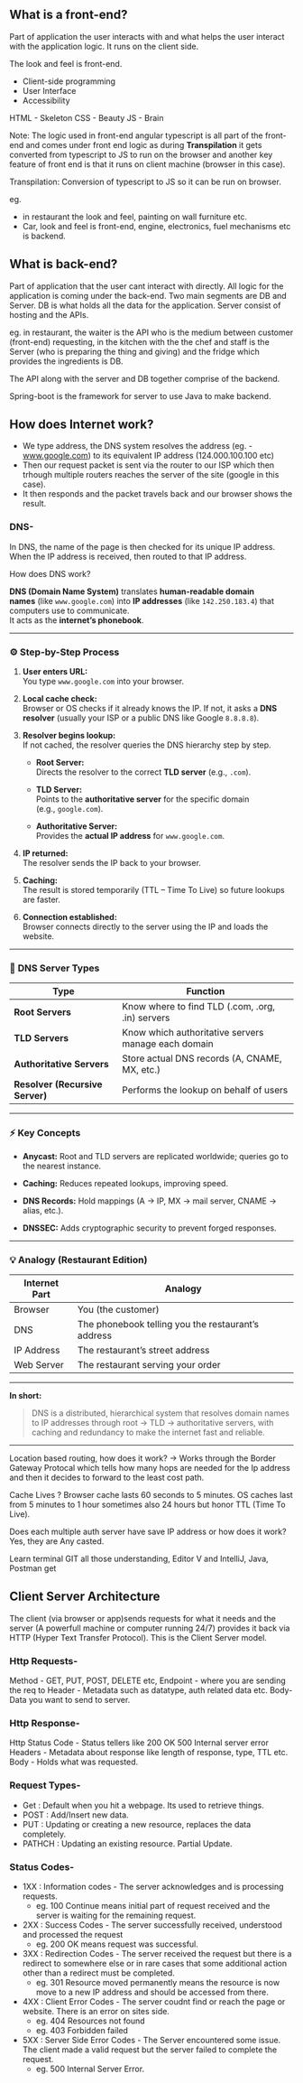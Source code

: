 
## What is a front-end?
Part of application the user interacts with and what helps the user interact with the application logic. It runs on the client side.

The look and feel is front-end.

- Client-side programming
- User Interface
- Accessibility

HTML - Skeleton
CSS - Beauty
JS - Brain

Note: The logic used in front-end angular typescript is all part of the front-end and comes under front end logic as during **Transpilation** it gets converted from typescript to JS to run on the browser and another key feature of front end is that it runs on client machine (browser in this case).

Transpilation: Conversion of typescript to JS so it can be run on browser.

eg. 
- in restaurant the look and feel, painting on wall furniture etc.
- Car, look and feel is front-end, engine, electronics, fuel mechanisms etc is backend.

## What is back-end?
Part of application that the user cant interact with directly. All logic for the application is coming under the back-end. Two main segments are DB and Server.
DB is what holds all the data for the application. 
Server consist of hosting and the APIs.

eg. in restaurant, the waiter is the API who is the medium between customer (front-end) requesting, in the kitchen with the the chef and staff is the Server (who is  preparing the thing and giving) and the fridge which provides the ingredients is DB.

The API along with the server and DB together comprise of the backend.

Spring-boot is the framework for server to use Java to make backend.

## How does Internet work?
- We type address, the DNS system resolves the address (eg. - www.google.com) to its equivalent IP address (124.000.100.100 etc)
- Then our request packet is sent via the router to our ISP which then trhough multiple routers reaches the server of the site (google in this case).
- It then responds and the packet travels back and our browser shows the result.

### DNS-
In DNS, the name of the page is then checked for its unique IP address. When the IP address is received, then routed to that IP address.

How does DNS work?

**DNS (Domain Name System)** translates **human-readable domain names** (like `www.google.com`) into **IP addresses** (like `142.250.183.4`) that computers use to communicate.  
It acts as the **internet’s phonebook**.

---

### ⚙️ **Step-by-Step Process**

1. **User enters URL:**  
    You type `www.google.com` into your browser.
    
2. **Local cache check:**  
    Browser or OS checks if it already knows the IP. If not, it asks a **DNS resolver** (usually your ISP or a public DNS like Google `8.8.8.8`).
    
3. **Resolver begins lookup:**  
    If not cached, the resolver queries the DNS hierarchy step by step.
    
    - **Root Server:**  
        Directs the resolver to the correct **TLD server** (e.g., `.com`).
        
    - **TLD Server:**  
        Points to the **authoritative server** for the specific domain (e.g., `google.com`).
        
    - **Authoritative Server:**  
        Provides the **actual IP address** for `www.google.com`.
        
4. **IP returned:**  
    The resolver sends the IP back to your browser.
    
5. **Caching:**  
    The result is stored temporarily (TTL – Time To Live) so future lookups are faster.
    
6. **Connection established:**  
    Browser connects directly to the server using the IP and loads the website.
    

---

### 🧩 **DNS Server Types**

|Type|Function|
|---|---|
|**Root Servers**|Know where to find TLD (.com, .org, .in) servers|
|**TLD Servers**|Know which authoritative servers manage each domain|
|**Authoritative Servers**|Store actual DNS records (A, CNAME, MX, etc.)|
|**Resolver (Recursive Server)**|Performs the lookup on behalf of users|

---

### ⚡ **Key Concepts**

- **Anycast:** Root and TLD servers are replicated worldwide; queries go to the nearest instance.
    
- **Caching:** Reduces repeated lookups, improving speed.
    
- **DNS Records:** Hold mappings (A → IP, MX → mail server, CNAME → alias, etc.).
    
- **DNSSEC:** Adds cryptographic security to prevent forged responses.
    

---

### 💡 **Analogy (Restaurant Edition)**

|Internet Part|Analogy|
|---|---|
|Browser|You (the customer)|
|DNS|The phonebook telling you the restaurant’s address|
|IP Address|The restaurant’s street address|
|Web Server|The restaurant serving your order|

---

**In short:**

> DNS is a distributed, hierarchical system that resolves domain names to IP addresses through root → TLD → authoritative servers, with caching and redundancy to make the internet fast and reliable.

---

Location based routing, how does it work? -> Works through the Border Gateway Protocal which tells how many hops are needed for the Ip address and then it decides to forward to the least cost path.

Cache Lives ? Browser cache lasts 60 seconds to 5 minutes. OS caches last from 5 minutes to 1 hour sometimes also 24 hours but honor TTL (Time To Live).

Does each multiple auth server have save IP address or how does it work?
Yes, they are Any casted. 

Learn terminal
GIT all those understanding, Editor V and IntelliJ, Java, Postman get


## Client Server Architecture
The client (via browser or app)sends requests for what it needs and the server (A powerfull machine or computer running 24/7) provides it back via HTTP (Hyper Text Transfer Protocol). This is the Client Server model.

### Http Requests-
Method - GET, PUT, POST, DELETE etc,
Endpoint - where you are sending the req to
Header - Metadata such as datatype, auth related data etc.
Body- Data you want to send to server.

### Http Response-
Http Status Code - Status tellers like 200 OK 500 Internal server error
Headers - Metadata about response like length of response, type, TTL etc.
Body - Holds what was requested.

### Request Types-
- Get : Default when you hit a webpage. Its used to retrieve things.
- POST : Add/Insert new data.
- PUT : Updating or creating a new resource, replaces the data completely.
- PATHCH : Updating an existing resource. Partial Update.

### Status Codes-
- 1XX : Information codes - The server acknowledges and is processing requests.
	- eg. 100 Continue means initial part of request received and the server is waiting for the remaining request.
- 2XX : Success Codes - The server successfully received, understood and  processed the request
	- eg. 200 OK means request was successful.
- 3XX : Redirection Codes - The server received the request but there is a redirect to somewhere else or in rare cases that some additional action other than a redirect must be completed.
	- eg. 301 Resource moved permanently means the resource is now move to a new IP address and should be accessed from there.
- 4XX : Client Error Codes - The server coudnt find or reach the page or website. There is an error on sites side.
	- eg. 404 Resources not found
	- eg. 403 Forbidden failed
- 5XX : Server Side Error Codes - The Server encountered some issue. The client made a valid request but the server failed to complete the request.
	- eg. 500 Internal Server Error.




